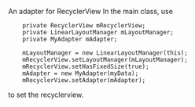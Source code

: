 An adapter for RecyclerView
In the main class, use

```
 	private RecyclerView mRecyclerView;
    private LinearLayoutManager mLayoutManager;
    private MyAdapter mAdapter;

    mLayoutManager = new LinearLayoutManager(this);
    mRecyclerView.setLayoutManager(mLayoutManager);
    mRecyclerView.setHasFixedSize(true);
    mAdapter = new MyAdapter(myData);
    mRecyclerView.setAdapter(mAdapter);
```

to set the recyclerview.
